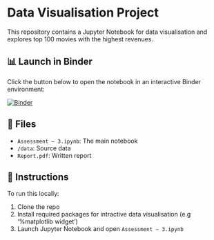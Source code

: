 # Data Visualisation Project

This repository contains a Jupyter Notebook for data visualisation and  explores top 100 movies with the highest revenues.
## 📊 Launch in Binder

Click the button below to open the notebook in an interactive Binder environment:

[![Binder](https://mybinder.org/badge_logo.svg)](https://hub.gesis.mybinder.org/user/wehah-data_visualisation-7mzzutrg/doc/tree/Assessment%20%E2%80%93%203.ipynb)

## 📁 Files
- `Assessment – 3.ipynb`: The main notebook
- `/data`: Source data
- `Report.pdf`:  Written report

## 🚀 Instructions
To run this locally:
1. Clone the repo
2. Install required packages for intractive data visualisation (e.g  ‘%matplotlib widget’)
3. Launch Jupyter Notebook and open `Assessment – 3.ipynb`
